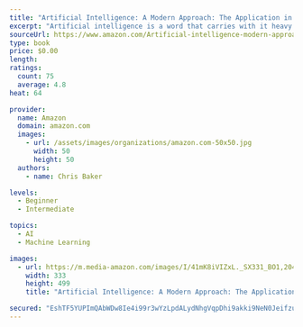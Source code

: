 ```yaml
---
title: "Artificial Intelligence: A Modern Approach: The Application in Healthcare, Industry and More: The Fascinating Topic of Machine Learning and Prediction Machines: The Complexity Explained for Beginners"
excerpt: "Artificial intelligence is a word that carries with it heavy connotations. Although artificial intelligence is nothing more than the capacity for logic and understanding that machines can exhibit, in the minds of most people artificial intelligence is almost a Pandora’s box that, when opened, will eventually signal the human race’s doom..The idea that machines pose an existential threat to human beings"
sourceUrl: https://www.amazon.com/Artificial-intelligence-modern-approach-application/dp/1082457264
type: book
price: $0.00
length: 
ratings:
  count: 75
  average: 4.8
heat: 64

provider:
  name: Amazon
  domain: amazon.com
  images:
    - url: /assets/images/organizations/amazon.com-50x50.jpg
      width: 50
      height: 50
  authors:
    - name: Chris Baker

levels:
  - Beginner
  - Intermediate

topics:
  - AI
  - Machine Learning

images:
  - url: https://m.media-amazon.com/images/I/41mK8iVIZxL._SX331_BO1,204,203,200_.jpg
    width: 333
    height: 499
    title: "Artificial Intelligence: A Modern Approach: The Application in Healthcare, Industry and More: The Fascinating Topic of Machine Learning and Prediction Machines: The Complexity Explained for Beginners"

secured: "EshTF5YUPImQAbWDw8Ie4i99r3wYzLpdALydNhgVqpDhi9akki9NeN0JeifzuXM14bcVKn3glbPGtShte37iFXa20FH8vkyecCFGs36/Wy2Edtx77rU6yb7yakMas8H/QvOrB/OFp9lmq51nTC/jbihorGofYu99bFQND9FHu16jhElohSt8TupSu/PWqu6k+gF6fFtUxtCVEV4BnOpq4zJXOvPi+zV9CVTqR4SjMtW0W4AppVn73uI/P07sm7ptzVPI6Nv7PAe4sedniz1jPg==;/+BD2opk1o3kInjTrg+Dgg=="
---
```


